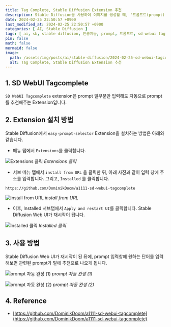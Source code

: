 ```yaml
---
title: Tag Complete, Stable Diffusion Extension 추천 
description: Stable Diffusion을 사용하여 이미지를 생성할 때, '프롬프트(prompt)'를 작성하는 것은 중요합니다. 단어 몇개만 입력해도 자동으로 prompt를 추천해주는 Tag Complete에 대해 설명합니다.
date: 2024-02-25 22:50:57 +0900
last_modified_at: 2024-02-25 22:50:57 +0900
categories: [ AI, Stable Diffusion ]
tags: [ ai, sb, stable diffusion, 인공지능, prompt, 프롬프트, sd webui tagcomplete, tagcomplete ]
pin: false
math: false
mermaid: false
image:
  path: /assets/img/posts/ai/stable-diffusion/2024-02-25-sd-webui-tagcomplete-extension/ex4.webp
  alt: Tag Complete, Stable Diffusion Extension 추천
---
```


## 1. SD WebUI Tagcomplete

`SD WebUI Tagcomplete` extension은 prompt 일부분만 입력해도 자동으로 prompt를 추천해주는 Extension입니다.

## 2. Extension 설치 방법

Stable Diffusion에서 `easy-prompt-selector` Extension을 설치하는 방법은 아래와 같습니다.

- 메뉴 탭에서 `Extensions`를 클릭합니다.

![Extensions 클릭](/assets/img/posts/ai/stable-diffusion/2024-02-25-sd-webui-tagcomplete-extension/ex1.webp)
_Extensions 클릭_

- 서브 메뉴 탭에서 `install from URL` 을 클릭한 뒤, 아래 사진과 같이 입력 창에 주소를 입력합니다. 그리고, `Installed` 를 클릭합니다.

```text
https://github.com/DominikDoom/a1111-sd-webui-tagcomplete
```

![install from URL](/assets/img/posts/ai/stable-diffusion/2024-02-25-sd-webui-tagcomplete-extension/ex2.webp)
_install from URL_

- 이후, Installed 서브탭에서 `Apply and restart UI`를 클릭합니다. Stable Diffusion Web UI가 재시작이 됩니다. 

![Installed 클릭](/assets/img/posts/ai/stable-diffusion/2024-02-25-sd-webui-tagcomplete-extension/ex3.webp)
_Installed 클릭_

## 3. 사용 방법

Stable Diffusion Web UI가 재시작이 된 뒤에, prompt 입력창에 원하는 단어를 입력해보면 관련된 prompt가 밑에 추천으로 나오게 됩니다.

![prompt 자동 완성 (1)](/assets/img/posts/ai/stable-diffusion/2024-02-25-sd-webui-tagcomplete-extension/ex4.webp)
_prompt 자동 완성 (1)_

![prompt 자동 완성 (2)](/assets/img/posts/ai/stable-diffusion/2024-02-25-sd-webui-tagcomplete-extension/ex5.webp)
_prompt 자동 완성 (2)_

## 4. Reference

- [https://github.com/DominikDoom/a1111-sd-webui-tagcomplete](https://github.com/DominikDoom/a1111-sd-webui-tagcomplete)
